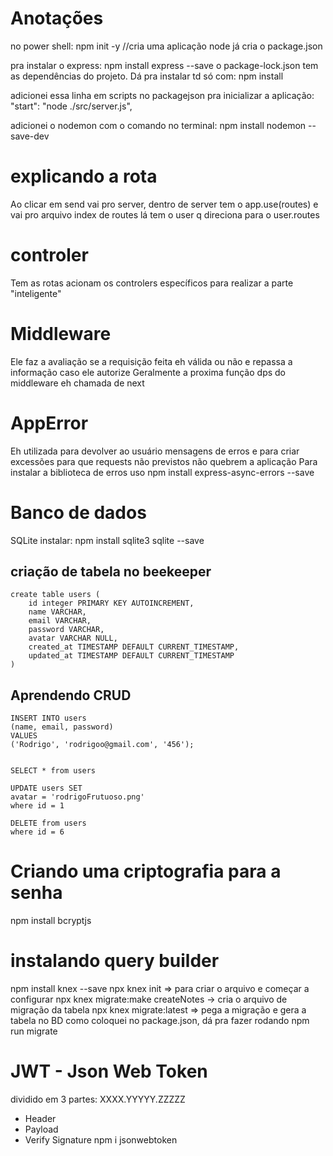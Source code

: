 # Anotações

no power shell: npm init -y //cria uma aplicação node
já cria o package.json

pra instalar o express: npm install express --save
o package-lock.json tem as dependências do projeto. Dá pra instalar td só com: npm install

adicionei essa linha em scripts no packagejson pra inicializar a aplicação: "start": "node ./src/server.js",

adicionei o nodemon com o comando no terminal: npm install nodemon --save-dev


# explicando a rota
Ao clicar em send vai pro server, dentro de server tem o app.use(routes) e vai pro arquivo index de routes
lá tem o user q direciona para o user.routes

# controler
Tem as rotas acionam os controlers específicos para realizar a parte "inteligente"

# Middleware
Ele faz a avaliação se a requisição feita eh válida ou não e repassa a informação caso ele autorize
Geralmente a proxima função dps do middleware eh chamada de next

# AppError
Eh utilizada para devolver ao usuário mensagens de erros e para criar excessões para que requests não previstos
não quebrem a aplicação
Para instalar a biblioteca de erros uso npm install express-async-errors --save

# Banco de dados
SQLite instalar: npm install sqlite3 sqlite --save

## criação de tabela no beekeeper

```
create table users (
    id integer PRIMARY KEY AUTOINCREMENT,
    name VARCHAR,
    email VARCHAR,
    password VARCHAR,
    avatar VARCHAR NULL,
    created_at TIMESTAMP DEFAULT CURRENT_TIMESTAMP,
    updated_at TIMESTAMP DEFAULT CURRENT_TIMESTAMP
)
```

## Aprendendo CRUD

```
INSERT INTO users
(name, email, password)
VALUES
('Rodrigo', 'rodrigoo@gmail.com', '456');


SELECT * from users 

UPDATE users SET 
avatar = 'rodrigoFrutuoso.png'
where id = 1

DELETE from users
where id = 6
```

# Criando uma criptografia para a senha
npm install bcryptjs

# instalando query builder
npm install knex --save
npx knex init => para criar o arquivo e começar a configurar
npx knex migrate:make createNotes -> cria o arquivo de migração da tabela 
npx knex migrate:latest => pega a migração e gera a tabela no BD
como coloquei no package.json, dá pra fazer rodando npm run migrate

# JWT - Json Web Token
dividido em 3 partes: XXXX.YYYYY.ZZZZZ
- Header
- Payload
- Verify Signature
npm i jsonwebtoken